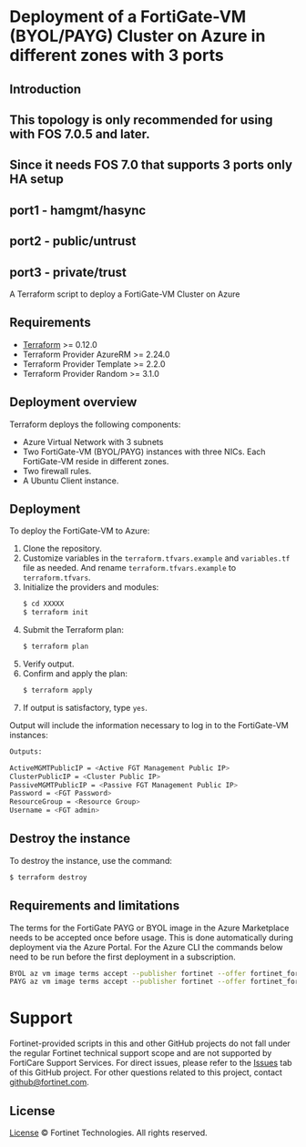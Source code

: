 # Deployment of a FortiGate-VM (BYOL/PAYG) Cluster on Azure in different zones with 3 ports
## Introduction
## This topology is only recommended for using with FOS 7.0.5 and later.
## Since it needs FOS 7.0 that supports 3 ports only HA setup
## port1 - hamgmt/hasync
## port2 - public/untrust
## port3 - private/trust
A Terraform script to deploy a FortiGate-VM Cluster on Azure

## Requirements
* [Terraform](https://learn.hashicorp.com/terraform/getting-started/install.html) >= 0.12.0
* Terraform Provider AzureRM >= 2.24.0
* Terraform Provider Template >= 2.2.0
* Terraform Provider Random >= 3.1.0


## Deployment overview
Terraform deploys the following components:
   - Azure Virtual Network with 3 subnets
   - Two FortiGate-VM (BYOL/PAYG) instances with three NICs.  Each FortiGate-VM reside in different zones.
   - Two firewall rules.
   - A Ubuntu Client instance.

## Deployment
To deploy the FortiGate-VM to Azure:
1. Clone the repository.
2. Customize variables in the `terraform.tfvars.example` and `variables.tf` file as needed.  And rename `terraform.tfvars.example` to `terraform.tfvars`.
3. Initialize the providers and modules:
   ```sh
   $ cd XXXXX
   $ terraform init
    ```
4. Submit the Terraform plan:
   ```sh
   $ terraform plan
   ```
5. Verify output.
6. Confirm and apply the plan:
   ```sh
   $ terraform apply
   ```
7. If output is satisfactory, type `yes`.

Output will include the information necessary to log in to the FortiGate-VM instances:
```sh
Outputs:

ActiveMGMTPublicIP = <Active FGT Management Public IP>
ClusterPublicIP = <Cluster Public IP>
PassiveMGMTPublicIP = <Passive FGT Management Public IP>
Password = <FGT Password>
ResourceGroup = <Resource Group>
Username = <FGT admin>
```

## Destroy the instance
To destroy the instance, use the command:
```sh
$ terraform destroy
```

## Requirements and limitations

The terms for the FortiGate PAYG or BYOL image in the Azure Marketplace needs to be accepted once before usage. This is done automatically during deployment via the Azure Portal. For the Azure CLI the commands below need to be run before the first deployment in a subscription.

```sh
BYOL az vm image terms accept --publisher fortinet --offer fortinet_fortigate-vm_v5 --plan fortinet_fg-vm
PAYG az vm image terms accept --publisher fortinet --offer fortinet_fortigate-vm_v5 --plan fortinet_fg-vm_payg_2022
```

# Support
Fortinet-provided scripts in this and other GitHub projects do not fall under the regular Fortinet technical support scope and are not supported by FortiCare Support Services.
For direct issues, please refer to the [Issues](https://github.com/fortinet/fortigate-terraform-deploy/issues) tab of this GitHub project.
For other questions related to this project, contact [github@fortinet.com](mailto:github@fortinet.com).

## License
[License](https://github.com/fortinet/fortigate-terraform-deploy/blob/master/LICENSE) © Fortinet Technologies. All rights reserved.

